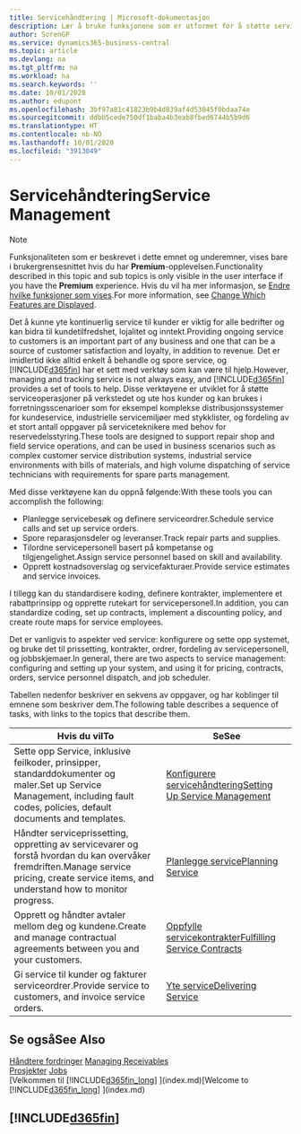 ```yaml
---
title: Servicehåndtering | Microsoft-dokumentasjon
description: Lær å bruke funksjonene som er utformet for å støtte serviceoperasjoner på verkstedet og ute hos kunder.
author: SorenGP
ms.service: dynamics365-business-central
ms.topic: article
ms.devlang: na
ms.tgt_pltfrm: na
ms.workload: na
ms.search.keywords: ''
ms.date: 10/01/2020
ms.author: edupont
ms.openlocfilehash: 3bf97a81c41823b9b4d839af4d53045f0bdaa74e
ms.sourcegitcommit: ddbb5cede750df1baba4b3eab8fbed6744b5b9d6
ms.translationtype: HT
ms.contentlocale: nb-NO
ms.lasthandoff: 10/01/2020
ms.locfileid: "3913049"
---
```

# <a name="service-management"></a><span data-ttu-id="483c0-103">Servicehåndtering</span><span class="sxs-lookup"><span data-stu-id="483c0-103">Service Management</span></span>
> [!NOTE]
> <span data-ttu-id="483c0-104">Funksjonaliteten som er beskrevet i dette emnet og underemner, vises bare i brukergrensesnittet hvis du har **Premium**-opplevelsen.</span><span class="sxs-lookup"><span data-stu-id="483c0-104">Functionality described in this topic and sub topics is only visible in the user interface if you have the **Premium** experience.</span></span> <span data-ttu-id="483c0-105">Hvis du vil ha mer informasjon, se [Endre hvilke funksjoner som vises](ui-experiences.md).</span><span class="sxs-lookup"><span data-stu-id="483c0-105">For more information, see [Change Which Features are Displayed](ui-experiences.md).</span></span>

<span data-ttu-id="483c0-106">Det å kunne yte kontinuerlig service til kunder er viktig for alle bedrifter og kan bidra til kundetilfredshet, lojalitet og inntekt.</span><span class="sxs-lookup"><span data-stu-id="483c0-106">Providing ongoing service to customers is an important part of any business and one that can be a source of customer satisfaction and loyalty, in addition to revenue.</span></span> <span data-ttu-id="483c0-107">Det er imidlertid ikke alltid enkelt å behandle og spore service, og [!INCLUDE[d365fin](includes/d365fin_md.md)] har et sett med verktøy som kan være til hjelp.</span><span class="sxs-lookup"><span data-stu-id="483c0-107">However, managing and tracking service is not always easy, and [!INCLUDE[d365fin](includes/d365fin_md.md)] provides a set of tools to help.</span></span> <span data-ttu-id="483c0-108">Disse verktøyene er utviklet for å støtte serviceoperasjoner på verkstedet og ute hos kunder og kan brukes i forretningsscenarioer som for eksempel komplekse distribusjonssystemer for kundeservice, industrielle servicemiljøer med stykklister, og fordeling av et stort antall oppgaver på serviceteknikere med behov for reservedelsstyring.</span><span class="sxs-lookup"><span data-stu-id="483c0-108">These tools are designed to support repair shop and field service operations, and can be used in business scenarios such as complex customer service distribution systems, industrial service environments with bills of materials, and high volume dispatching of service technicians with requirements for spare parts management.</span></span>  

 <span data-ttu-id="483c0-109">Med disse verktøyene kan du oppnå følgende:</span><span class="sxs-lookup"><span data-stu-id="483c0-109">With these tools you can accomplish the following:</span></span>  

* <span data-ttu-id="483c0-110">Planlegge servicebesøk og definere serviceordrer.</span><span class="sxs-lookup"><span data-stu-id="483c0-110">Schedule service calls and set up service orders.</span></span>  
* <span data-ttu-id="483c0-111">Spore reparasjonsdeler og leveranser.</span><span class="sxs-lookup"><span data-stu-id="483c0-111">Track repair parts and supplies.</span></span>  
* <span data-ttu-id="483c0-112">Tilordne servicepersonell basert på kompetanse og tilgjengelighet.</span><span class="sxs-lookup"><span data-stu-id="483c0-112">Assign service personnel based on skill and availability.</span></span>  
* <span data-ttu-id="483c0-113">Opprett kostnadsoverslag og servicefakturaer.</span><span class="sxs-lookup"><span data-stu-id="483c0-113">Provide service estimates and service invoices.</span></span>  

<span data-ttu-id="483c0-114">I tillegg kan du standardisere koding, definere kontrakter, implementere et rabattprinsipp og opprette rutekart for servicepersonell.</span><span class="sxs-lookup"><span data-stu-id="483c0-114">In addition, you can standardize coding, set up contracts, implement a discounting policy, and create route maps for service employees.</span></span>  

<span data-ttu-id="483c0-115">Det er vanligvis to aspekter ved service: konfigurere og sette opp systemet, og bruke det til prissetting, kontrakter, ordrer, fordeling av servicepersonell, og jobbskjemaer.</span><span class="sxs-lookup"><span data-stu-id="483c0-115">In general, there are two aspects to service management: configuring and setting up your system, and using it for pricing, contracts, orders, service personnel dispatch, and job scheduler.</span></span>  

<span data-ttu-id="483c0-116">Tabellen nedenfor beskriver en sekvens av oppgaver, og har koblinger til emnene som beskriver dem.</span><span class="sxs-lookup"><span data-stu-id="483c0-116">The following table describes a sequence of tasks, with links to the topics that describe them.</span></span>   

|<span data-ttu-id="483c0-117">**Hvis du vil**</span><span class="sxs-lookup"><span data-stu-id="483c0-117">**To**</span></span>|<span data-ttu-id="483c0-118">**Se**</span><span class="sxs-lookup"><span data-stu-id="483c0-118">**See**</span></span>|  
|------------|-------------|  
|<span data-ttu-id="483c0-119">Sette opp Service, inklusive feilkoder, prinsipper, standarddokumenter og maler.</span><span class="sxs-lookup"><span data-stu-id="483c0-119">Set up Service Management, including fault codes, policies, default documents and templates.</span></span>|[<span data-ttu-id="483c0-120">Konfigurere servicehåndtering</span><span class="sxs-lookup"><span data-stu-id="483c0-120">Setting Up Service Management</span></span>](service-setup-service.md)|  
|<span data-ttu-id="483c0-121">Håndter serviceprissetting, oppretting av servicevarer og forstå hvordan du kan overvåker fremdriften.</span><span class="sxs-lookup"><span data-stu-id="483c0-121">Manage service pricing, create service items, and understand how to monitor progress.</span></span>|[<span data-ttu-id="483c0-122">Planlegge service</span><span class="sxs-lookup"><span data-stu-id="483c0-122">Planning Service</span></span>](service-plan-service.md)|  
|<span data-ttu-id="483c0-123">Opprett og håndter avtaler mellom deg og kundene.</span><span class="sxs-lookup"><span data-stu-id="483c0-123">Create and manage contractual agreements between you and your customers.</span></span>|[<span data-ttu-id="483c0-124">Oppfylle servicekontrakter</span><span class="sxs-lookup"><span data-stu-id="483c0-124">Fulfilling Service Contracts</span></span>](service-fulfill-service-contracts.md)|  
|<span data-ttu-id="483c0-125">Gi service til kunder og fakturer serviceordrer.</span><span class="sxs-lookup"><span data-stu-id="483c0-125">Provide service to customers, and invoice service orders.</span></span>|[<span data-ttu-id="483c0-126">Yte service</span><span class="sxs-lookup"><span data-stu-id="483c0-126">Delivering Service</span></span>](service-deliver-service.md)|  

## <a name="see-also"></a><span data-ttu-id="483c0-127">Se også</span><span class="sxs-lookup"><span data-stu-id="483c0-127">See Also</span></span>  
<span data-ttu-id="483c0-128">[Håndtere fordringer](receivables-manage-receivables.md) </span><span class="sxs-lookup"><span data-stu-id="483c0-128">[Managing Receivables](receivables-manage-receivables.md) </span></span>  
<span data-ttu-id="483c0-129">[Prosjekter](projects-how-create-jobs.md) </span><span class="sxs-lookup"><span data-stu-id="483c0-129">[Jobs](projects-how-create-jobs.md) </span></span>  
<span data-ttu-id="483c0-130">[Velkommen til [!INCLUDE[d365fin_long](includes/d365fin_long_md.md)] ](index.md)</span><span class="sxs-lookup"><span data-stu-id="483c0-130">[Welcome to [!INCLUDE[d365fin_long](includes/d365fin_long_md.md)] ](index.md)</span></span>

## [!INCLUDE[d365fin](includes/free_trial_md.md)]  
